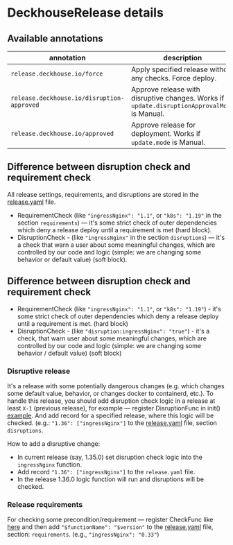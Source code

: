 # DeckhouseRelease details

## Available annotations

| annotation                               | description                                                                                  |
|------------------------------------------|----------------------------------------------------------------------------------------------|
| `release.deckhouse.io/force`               | Apply specified release without any checks. Force deploy.                                    |
| `release.deckhouse.io/disruption-approved` | Approve release with disruptive changes. Works if `update.disruptionApprovalMode` is Manual. |
| `release.deckhouse.io/approved`            | Approve release for deployment. Works if `update.mode` is Manual.                            |

## Difference between disruption check and requirement check

All release settings, requirements, and disruptions are stored in the [release.yaml](release.yaml) file.

- RequirementCheck (like `"ingressNginx": "1.1"`, or `"k8s": "1.19"` in the section `requirements`) — it's some strict check of outer dependencies which deny a release deploy until a requirement is met (hard block).
- DisruptionCheck - (like `"ingressNginx"` in the section `disruptions`) — it's a check that warn a user about some meaningful changes, which are controlled by our code and logic (simple: we are changing some behavior or default value) (soft block).

## Difference between disruption check and requirement check

- RequirementCheck (like `"ingressNginx": "1.1"`, or `"k8s": "1.19"`) - it's some strict check of outer dependencies which deny a release deploy until a requirement is met. (hard block)
- DisruptionCheck - (like `"disruption:ingressNginx": "true"`) - it's a check, that warn user about some meaningful changes, which are controlled by our code and logic (simple: we are changing some behavior / default value) (soft block)

### Disruptive release

It's a release with some potentially dangerous changes (e.g. which changes some default value, behavior, or changes docker to containerd, etc.).
To handle this release, you should add disruption check logic in a release at least `X-1` (previous release), for example — register DisruptionFunc in init() [example](modules/402-ingress-nginx/hooks/requirements.go).
And add record for a specified release, where this logic will be checked. (e.g.: `"1.36": ["ingressNginx"]` to the [release.yaml](release.yaml) file, section `disruptions`.

How to add a disruptive change:
- In current release (say, 1.35.0) set disruption check logic into the `ingressNginx` function.
- Add record `"1.36": ["ingressNginx"]` to the `release.yaml` file.
- In the release 1.36.0 logic function will run and disruptions will be checked.

### Release requirements

For checking some precondition/requirement — register CheckFunc like [here](modules/402-ingress-nginx/hooks/requirements.go)
and then add `"$functionName": "$version"` to the [release.yaml](release.yaml) file, section: `requirements`. (e.g., `"ingressNginx": "0.33"`)
